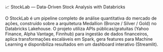 📈 StockLab — Data-Driven Stock Analysis with Databricks

O StockLab é um pipeline completo de análise quantitativa do mercado de ações, construído sobre a arquitetura Medallion (Bronze / Silver / Gold) no Databricks Lakehouse.
O projeto utiliza APIs públicas/gratuitas (Yahoo Finance, Alpha Vantage, Finnhub) para ingestão de dados financeiros, aplica transformações escaláveis em Spark, gera features para Machine Learning e disponibiliza resultados em um dashboard interativo (Streamlit).


